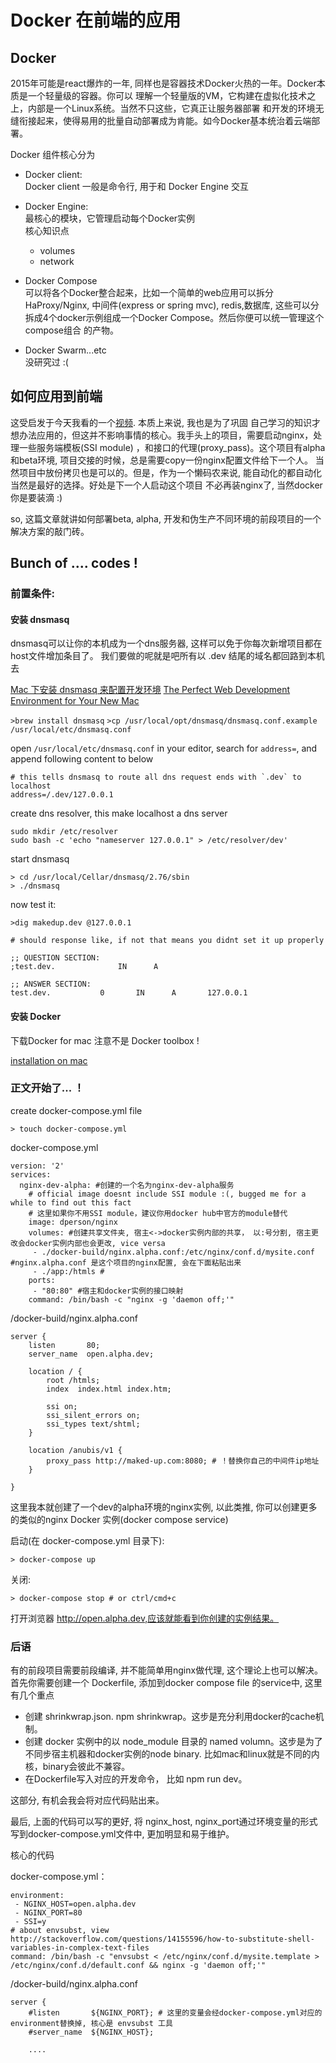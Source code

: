 # Docker 在前端的应用

## Docker
2015年可能是react爆炸的一年, 同样也是容器技术Docker火热的一年。Docker本质是一个轻量级的容器。你可以
理解一个轻量版的VM，它构建在虚拟化技术之上，内部是一个Linux系统。当然不只这些，它真正让服务器部署
和开发的环境无缝衔接起来，使得易用的批量自动部署成为肯能。如今Docker基本统治着云端部署。

Docker 组件核心分为

* Docker client:  
    Docker client 一般是命令行, 用于和 Docker Engine 交互  

* Docker Engine:  
    最核心的模块，它管理启动每个Docker实例  
    核心知识点
    * volumes
    * network

* Docker Compose   
    可以将各个Docker整合起来，比如一个简单的web应用可以拆分HaProxy/Nginx, 中间件(express or spring mvc),
    redis,数据库, 这些可以分拆成4个docker示例组成一个Docker Compose。然后你便可以统一管理这个compose组合
    的产物。

* Docker Swarm...etc  
    没研究过 :(


## 如何应用到前端
这受启发于今天我看的一个[视频](https://www.youtube.com/watch?v=zcSbOl8DYXM). 本质上来说, 我也是为了巩固
自己学习的知识才想办法应用的，但这并不影响事情的核心。我手头上的项目，需要启动nginx，处理一些服务端模板(SSI module)
，和接口的代理(proxy_pass)。这个项目有alpha和beta环境, 项目交接的时候，总是需要copy一份nginx配置文件给下一个人。
当然项目中放份拷贝也是可以的。但是，作为一个懒码农来说, 能自动化的都自动化当然是最好的选择。好处是下一个人启动这个项目
不必再装nginx了, 当然docker你是要装滴 :) 

so, 这篇文章就讲如何部署beta, alpha, 开发和伪生产不同环境的前段项目的一个解决方案的敲门砖。


## Bunch of .... codes !


### 前置条件:

#### 安装 dnsmasq
dnsmasq可以让你的本机成为一个dns服务器, 这样可以免于你每次新增项目都在host文件增加条目了。
我们要做的呢就是吧所有以 .dev 结尾的域名都回路到本机去


[Mac 下安装 dnsmasq 来配置开发环境](https://www.goodspb.net/mac-%E4%B8%8B%E5%AE%89%E8%A3%85-dnsmasq-%E6%9D%A5%E9%85%8D%E7%BD%AE%E5%BC%80%E5%8F%91%E7%8E%AF%E5%A2%83/)
[The Perfect Web Development Environment for Your New Mac](https://mallinson.ca/osx-web-development/)

`>brew install dnsmasq`
`>cp /usr/local/opt/dnsmasq/dnsmasq.conf.example /usr/local/etc/dnsmasq.conf`

open `/usr/local/etc/dnsmasq.conf` in your editor, search for `address=`, and append following content to below

    # this tells dnsmasq to route all dns request ends with `.dev` to localhost
    address=/.dev/127.0.0.1

create dns resolver, this make localhost a dns server

    sudo mkdir /etc/resolver
    sudo bash -c 'echo "nameserver 127.0.0.1" > /etc/resolver/dev'

start dnsmasq

    > cd /usr/local/Cellar/dnsmasq/2.76/sbin
    > ./dnsmasq

now test it:

    >dig makedup.dev @127.0.0.1

    # should response like, if not that means you didnt set it up properly

    ;; QUESTION SECTION:
    ;test.dev.     			IN     	A

    ;; ANSWER SECTION:
    test.dev.      		0      	IN     	A      	127.0.0.1


#### 安装 Docker
下载Docker for mac 注意不是 Docker toolbox !

[installation on mac](https://docs.docker.com/engine/installation/mac/)



### 正文开始了... ！ 


create docker-compose.yml file

    > touch docker-compose.yml

docker-compose.yml

    version: '2'
    services:
      nginx-dev-alpha: #创建的一个名为nginx-dev-alpha服务
        # official image doesnt include SSI module :(, bugged me for a while to find out this fact
        # 这里如果你不用SSI module，建议你用docker hub中官方的module替代
        image: dperson/nginx
        volumes: #创建共享文件夹, 宿主<->docker实例内部的共享， 以:号分割, 宿主更改会docker实例内部也会更改, vice versa
         - ./docker-build/nginx.alpha.conf:/etc/nginx/conf.d/mysite.conf #nginx.alpha.conf 是这个项目的nginx配置, 会在下面粘贴出来
         - ./app:/htmls # 
        ports:
         - "80:80" #宿主和docker实例的接口映射
        command: /bin/bash -c "nginx -g 'daemon off;'"


/docker-build/nginx.alpha.conf

    server {
        listen       80;
        server_name  open.alpha.dev;

        location / {
            root /htmls;
            index  index.html index.htm;

            ssi on;
            ssi_silent_errors on;
            ssi_types text/shtml;
        }

        location /anubis/v1 {
            proxy_pass http://maked-up.com:8080; # ！替换你自己的中间件ip地址
        }

    }

 
这里我本就创建了一个dev的alpha环境的nginx实例, 以此类推, 你可以创建更多的类似的nginx Docker 实例(docker compose service)

启动(在 docker-compose.yml 目录下):

    > docker-compose up

关闭:

    > docker-compose stop # or ctrl/cmd+c


打开浏览器 http://open.alpha.dev,应该就能看到你创建的实例结果。


### 后语
有的前段项目需要前段编译, 并不能简单用nginx做代理, 这个理论上也可以解决。
首先你需要创建一个 Dockerfile, 添加到docker compose file 的service中, 这里有几个重点

* 创建 shrinkwrap.json. npm shrinkwrap。这步是充分利用docker的cache机制。
* 创建 docker 实例中的以 node_module 目录的 named volumn。这步是为了不同步宿主机器和docker实例的node binary.
比如mac和linux就是不同的内核，binary会彼此不兼容。
* 在Dockerfile写入对应的开发命令， 比如 npm run dev。

这部分, 有机会我会将对应代码贴出来。

最后, 上面的代码可以写的更好, 将 nginx_host, nginx_port通过环境变量的形式写到docker-compose.yml文件中,
更加明显和易于维护。

核心的代码

docker-compose.yml：

    environment:
     - NGINX_HOST=open.alpha.dev
     - NGINX_PORT=80
     - SSI=y
    # about envsubst, view http://stackoverflow.com/questions/14155596/how-to-substitute-shell-variables-in-complex-text-files
    command: /bin/bash -c "envsubst < /etc/nginx/conf.d/mysite.template > /etc/nginx/conf.d/default.conf && nginx -g 'daemon off;'"


/docker-build/nginx.alpha.conf


    server {
        #listen       ${NGINX_PORT}; # 这里的变量会经docker-compose.yml对应的environment替换掉, 核心是 envsubst 工具
        #server_name  ${NGINX_HOST};

        ....





















































